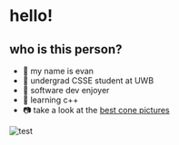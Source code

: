 # hello!
## who is this person?
- 🦦 my name is evan
- 🌛 undergrad CSSE student at UWB
- 🥕 software dev enjoyer
- 🍚 learning c++
- 📷 take a look at the [best cone pictures](https://photos.app.goo.gl/FaeCkL8m6gk2nyLD6)

![test](https://lh3.googleusercontent.com/Sz8uaoVE6MZ-FAerbf-f4g5gVnt5eRBaz0WP00o_ZoZrxMnHMPrbVipdHllU-jLTz2JTH_Gv4GkYvEX3QsroIWnofn9-2sYmp1OzndjMndlMmHWik1NJktzWCT7dFQ7pueBDxWQFDre9X0aWApSJtKLFZHfFIvL2Jl4Yafm8UOiKvYvOw85ZCdShUqyM5rCWthgNfHomHVKROEXO5-klVIrAa0eV61Gq1q_7dKVMs1Km24yTQpfP7m3U2qV6EY_zjyeOmbygToJU7EHzpm_53q4tQu_IlSeP_wCUMHjaFJ5CJK6zGGCQ7nkA6wDePpUE9xJyAwjBvzQXHWiGkUTB_EcDwGDi6SIDZ8UyKoy8yNoxFlKX7bP-c9amFvd-n2Cg8xjwGtmucWZJmilkagJn1XO76qREQo4nzrABUcMqTAORks79kTZDdSFmc6vcz4QrLRVE9J_ywhDvDjyBIEyLoSJnxStIczg4NawO2xkiC_3I0w7TtsimjkZqXdggmr1F1wSZ-wG3YBtjDhmboMgfbRYBfblgZnqfumTG2_mtJ1fKR1M9qHSAZQZMCPvuAfOF57HKw9Vf81z5N8PbGGmReWttCQCtLCzYw1A64f6oiqiqIUVzdRCz383Ygz4NfP3mXp0-URUhC0p2QzxKvDZqRQyxfWGkIa3YrlDl6ZrxZkJ9UR8lwuzI9rezOap5N7BT77qwaBA1qiZ5ZkuHHSaJUvf-lEYEkREch_420kCMvlafv8TtO6ncIy7Ocuv6-_v98YN-0Vd7GL092amiGFKqw7BRWXq9mXanz0NznM1z4JUjR4rlcpExYF3RBo-WujLrhFeRUj9ciG0bpBTLkEn4CmiJ6wK_E2NddqOdk_KxuX9GZaModS_k2rFbECqwr4bxwjkukFRcejevJNb3555MzPSA14gwJ9T5ZDB3yymf6n2smwzwkfnRuBUg91sQ0n2kZqAIzY3FNqnBUldm7fSKjI38w-TYmK-Zfv3d6JmG6Y2827zbzGETFw8PTkF7roNioPWG_sholRUtVksGBzECkfrpzkidi_8=w463-h617-no?authuser=0)
<!---
evanjgrey/evanjgrey is a ✨ special ✨ repository because its `README.md` (this file) appears on your GitHub profile.
You can click the Preview link to take a look at your changes.
--->
